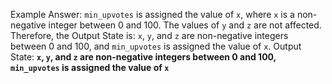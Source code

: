 Example Answer:
`min_upvotes` is assigned the value of `x`, where `x` is a non-negative integer between 0 and 100. The values of `y` and `z` are not affected. Therefore, the Output State is: `x`, `y`, and `z` are non-negative integers between 0 and 100, and `min_upvotes` is assigned the value of `x`.
Output State: **`x`, `y`, and `z` are non-negative integers between 0 and 100, `min_upvotes` is assigned the value of `x`**